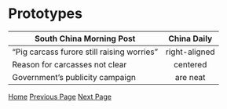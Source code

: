 # Prototypes

| South China Morning Post        | China Daily           |
| -------------                   |:-------------:        |
| “Pig carcass furore still raising worries”  | right-aligned         |
| Reason for carcasses not clear   | centered        |
| Government’s publicity campaign | are neat      |


[Home](index.md) [Previous Page](page1.md) [Next Page](page3.md)
